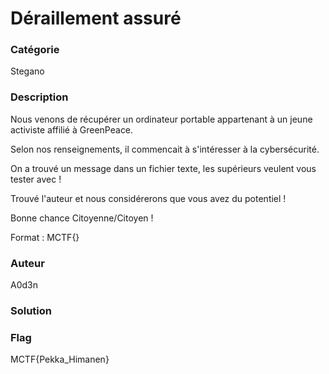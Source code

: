 # Déraillement assuré

### Catégorie

Stegano

### Description

Nous venons de récupérer un ordinateur portable appartenant à un jeune activiste affilié à GreenPeace. <br/>

Selon nos renseignements, il commencait à s'intéresser à la cybersécurité. <br/>

On a trouvé un message dans un fichier texte, les supérieurs veulent vous tester avec ! <br/>

Trouvé l'auteur et nous considérerons que vous avez du potentiel ! <br/>

Bonne chance Citoyenne/Citoyen ! <br/>

Format : MCTF{}

### Auteur

A0d3n

### Solution


### Flag

MCTF{Pekka_Himanen}
